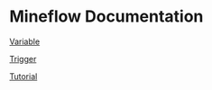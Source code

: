 # Mineflow Documentation

[Variable](/variable/about.md)  

[Trigger](/trigger/command.md)  

[Tutorial](/TUTORIAL.md)  
